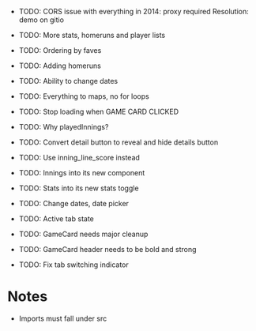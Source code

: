 - TODO: CORS issue with everything in 2014: proxy required
Resolution: demo on gitio
- TODO: More stats, homeruns and player lists
- TODO: Ordering by faves
- TODO: Adding homeruns
- TODO: Ability to change dates
- TODO: Everything to maps, no for loops
- TODO: Stop loading when GAME CARD CLICKED
- TODO: Why playedInnings?
- TODO: Convert detail button to reveal and hide details button
- TODO: Use inning_line_score instead
- TODO: Innings into its new component
- TODO: Stats into its new stats toggle

- TODO: Change dates, date picker
- TODO: Active tab state


- TODO: GameCard needs major cleanup
- TODO: GameCard header needs to be bold and strong
- TODO: Fix tab switching indicator

# Notes 
- Imports must fall under src

